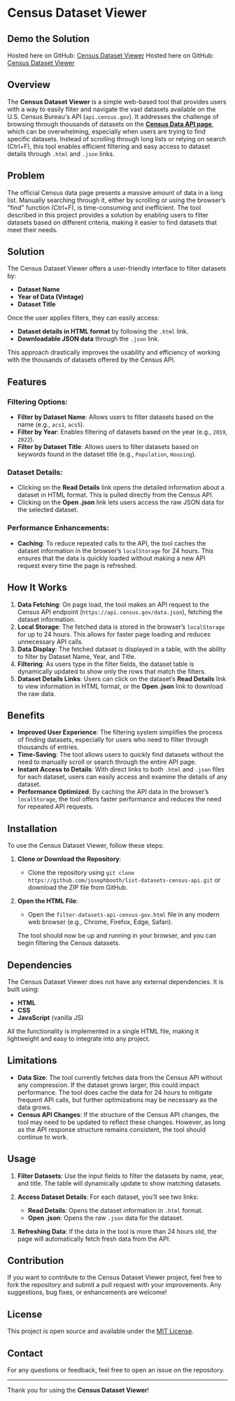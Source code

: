 # Census Dataset Viewer

## Demo the Solution
Hosted here on GitHub: [Census Dataset Viewer](https://josephbooth.github.io/list-datasets-census-api/source/filter-datasets-api-census-gov.html)
Hosted here on GitHub: <a href="https://josephbooth.github.io/list-datasets-census-api/source/filter-datasets-api-census-gov.html" target="_blank">Census Dataset Viewer</a>

## Overview

The **Census Dataset Viewer** is a simple web-based tool that provides users with a way to easily filter and navigate the vast datasets available on the U.S. Census Bureau's API (`api.census.gov`). It addresses the challenge of browsing through thousands of datasets on the **[Census Data API page](https://api.census.gov/data.html)**, which can be overwhelming, especially when users are trying to find specific datasets. Instead of scrolling through long lists or relying on search (Ctrl+F), this tool enables efficient filtering and easy access to dataset details through `.html` and `.json` links.

## Problem

The official Census data page presents a massive amount of data in a long list. Manually searching through it, either by scrolling or using the browser’s "find" function (Ctrl+F), is time-consuming and inefficient. The tool described in this project provides a solution by enabling users to filter datasets based on different criteria, making it easier to find datasets that meet their needs.

## Solution

The Census Dataset Viewer offers a user-friendly interface to filter datasets by:

- **Dataset Name**
- **Year of Data (Vintage)**
- **Dataset Title**

Once the user applies filters, they can easily access:

- **Dataset details in HTML format** by following the `.html` link.
- **Downloadable JSON data** through the `.json` link.

This approach drastically improves the usability and efficiency of working with the thousands of datasets offered by the Census API.

## Features

### Filtering Options:
- **Filter by Dataset Name**: Allows users to filter datasets based on the name (e.g., `acs1`, `acs5`).
- **Filter by Year**: Enables filtering of datasets based on the year (e.g., `2019`, `2022`).
- **Filter by Dataset Title**: Allows users to filter datasets based on keywords found in the dataset title (e.g., `Population`, `Housing`).

### Dataset Details:
- Clicking on the **Read Details** link opens the detailed information about a dataset in HTML format. This is pulled directly from the Census API.
- Clicking on the **Open .json** link lets users access the raw JSON data for the selected dataset.

### Performance Enhancements:
- **Caching**: To reduce repeated calls to the API, the tool caches the dataset information in the browser’s `localStorage` for 24 hours. This ensures that the data is quickly loaded without making a new API request every time the page is refreshed.

## How It Works

1. **Data Fetching**: On page load, the tool makes an API request to the Census API endpoint (`https://api.census.gov/data.json`), fetching the dataset information.
2. **Local Storage**: The fetched data is stored in the browser’s `localStorage` for up to 24 hours. This allows for faster page loading and reduces unnecessary API calls.
3. **Data Display**: The fetched dataset is displayed in a table, with the ability to filter by Dataset Name, Year, and Title.
4. **Filtering**: As users type in the filter fields, the dataset table is dynamically updated to show only the rows that match the filters.
5. **Dataset Details Links**: Users can click on the dataset’s **Read Details** link to view information in HTML format, or the **Open .json** link to download the raw data.

## Benefits

- **Improved User Experience**: The filtering system simplifies the process of finding datasets, especially for users who need to filter through thousands of entries.
- **Time-Saving**: The tool allows users to quickly find datasets without the need to manually scroll or search through the entire API page.
- **Instant Access to Details**: With direct links to both `.html` and `.json` files for each dataset, users can easily access and examine the details of any dataset.
- **Performance Optimized**: By caching the API data in the browser’s `localStorage`, the tool offers faster performance and reduces the need for repeated API requests.

## Installation

To use the Census Dataset Viewer, follow these steps:

1. **Clone or Download the Repository**: 
   - Clone the repository using `git clone https://github.com/josephbooth/list-datasets-census-api.git` or download the ZIP file from GitHub.
   
2. **Open the HTML File**:
   - Open the `filter-datasets-api-census-gov.html` file in any modern web browser (e.g., Chrome, Firefox, Edge, Safari).
   
   The tool should now be up and running in your browser, and you can begin filtering the Census datasets.

## Dependencies

The Census Dataset Viewer does not have any external dependencies. It is built using:
- **HTML**
- **CSS**
- **JavaScript** (vanilla JS)

All the functionality is implemented in a single HTML file, making it lightweight and easy to integrate into any project.

## Limitations

- **Data Size**: The tool currently fetches data from the Census API without any compression. If the dataset grows larger, this could impact performance. The tool does cache the data for 24 hours to mitigate frequent API calls, but further optimizations may be necessary as the data grows.
- **Census API Changes**: If the structure of the Census API changes, the tool may need to be updated to reflect these changes. However, as long as the API response structure remains consistent, the tool should continue to work.

## Usage

1. **Filter Datasets**: Use the input fields to filter the datasets by name, year, and title. The table will dynamically update to show matching datasets.
   
2. **Access Dataset Details**: For each dataset, you’ll see two links:
   - **Read Details**: Opens the dataset information in `.html` format.
   - **Open .json**: Opens the raw `.json` data for the dataset.

3. **Refreshing Data**: If the data in the tool is more than 24 hours old, the page will automatically fetch fresh data from the API.

## Contribution

If you want to contribute to the Census Dataset Viewer project, feel free to fork the repository and submit a pull request with your improvements. Any suggestions, bug fixes, or enhancements are welcome!

## License

This project is open source and available under the [MIT License](LICENSE).

## Contact

For any questions or feedback, feel free to open an issue on the repository.

---

Thank you for using the **Census Dataset Viewer**!
